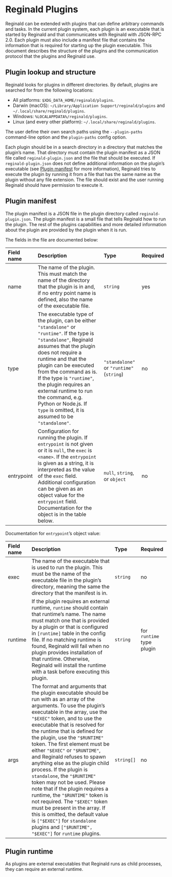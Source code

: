 # Reginald Plugins

Reginald can be extended with plugins that can define arbitrary commands and
tasks. In the current plugin system, each plugin is an executable that is
started by Reginald and that communicates with Reginald with JSON-RPC 2.0. Each
plugin must also include a manifest file that contains the information that is
required for starting up the plugin executable. This document describes the
structure of the plugins and the communication protocol that the plugins and
Reginald use.

## Plugin lookup and structure

Reginald looks for plugins in different directories. By default, plugins are
searched for from the following locations:

- All platforms: `$XDG_DATA_HOME/reginald/plugins`.
- Darwin (macOS): `~/Library/Application Support/reginald/plugins` and
  `~/.local/share/reginald/plugins`.
- Windows: `%LOCALAPPDATA%/reginald/plugins`.
- Linux (and every other platform): `~/.local/share/reginald/plugins`.

The user define their own search paths using the `--plugin-paths` command-line
option and the `plugin-paths` config option.

Each plugin should be in a search directory in a directory that matches the
plugin’s name. That directory must contain the plugin manifest as a JSON file
called `reginald-plugin.json` and the file that should be executed. If
`reginald-plugin.json` does not define additional information on the plugin’s
executable (see [Plugin manifest](#plugin-manifest) for more information),
Reginald tries to execute the plugin by running it from a file that has the same
name as the plugin without any file extension. The file should exist and the
user running Reginald should have permission to execute it.

## Plugin manifest

The plugin manifest is a JSON file in the plugin directory called
`reginald-plugin.json`. The plugin manifest is a small file that tells Reginald
how to run the plugin. The rest of the plugins capabilities and more detailed
information about the plugin are provided by the plugin when it is run.

The fields in the file are documented below:

| Field name | Description                                                                                                                                                                                                                                                                                                                                                                                                      | Type                                     | Required |
| :--------- | :--------------------------------------------------------------------------------------------------------------------------------------------------------------------------------------------------------------------------------------------------------------------------------------------------------------------------------------------------------------------------------------------------------------- | :--------------------------------------- | :------- |
| name       | The name of the plugin. This must match the name of the directory that the plugin is in and, if no entry point name is defined, also the name of the executable file.                                                                                                                                                                                                                                            | `string`                                 | yes      |
| type       | The executable type of the plugin, can be either `"standalone"` or `"runtime"`. If the type is `"standalone"`, Reginald assumes that the plugin does not require a runtime and that the plugin can be executed from the command as is. If the type is `"runtime"`, the plugin requires an external runtime to run the command, e.g. Python or Node.js. If `type` is omitted, it is assumed to be `"standalone"`. | `"standalone"` or `"runtime"` (`string`) | no       |
| entrypoint | Configuration for running the plugin. If `entrypoint` is not given or it is `null`, the `exec` is `<name>`. If the `entrypoint` is given as a string, it is interpreted as the value of the `exec` field. Additional configuration can be given as an object value for the `entrypoint` field. Documentation for the object is in the table below.                                                               | `null`, `string`, or `object`            | no       |

Documentation for `entrypoint`’s object value:

| Field name | Description                                                                                                                                                                                                                                                                                                                                                                                                                                                                                                                                                                                                                                                                                                                                                                                 | Type       | Required                  |
| :--------- | :------------------------------------------------------------------------------------------------------------------------------------------------------------------------------------------------------------------------------------------------------------------------------------------------------------------------------------------------------------------------------------------------------------------------------------------------------------------------------------------------------------------------------------------------------------------------------------------------------------------------------------------------------------------------------------------------------------------------------------------------------------------------------------------ | :--------- | :------------------------ |
| exec       | The name of the executable that is used to run the plugin. This must be the name of the executable file in the plugin’s directory, meaning the same the directory that the manifest is in.                                                                                                                                                                                                                                                                                                                                                                                                                                                                                                                                                                                                  | `string`   | no                        |
| runtime    | If the plugin requires an external runtime, `runtime` should contain that runtime’s name. The name must match one that is provided by a plugin or that is configured in `[runtime]` table in the config file. If no matching runtime is found, Reginald will fail when no plugin provides installation of that runtime. Otherwise, Reginald will install the runtime with a task before executing this plugin.                                                                                                                                                                                                                                                                                                                                                                              | `string`   | for `runtime` type plugin |
| args       | The format and arguments that the plugin executable should be run with as an array of the arguments. To use the plugin’s executable in the array, use the `"$EXEC"` token, and to use the executable that is resolved for the runtime that is defined for the plugin, use the `"$RUNTIME"` token. The first element must be either `"$EXEC"` or `"$RUNTIME"`, and Reginald refuses to spawn anything else as the plugin child process. If the plugin is `standalone`, the `"$RUNTIME"` token may not be used. Please note that if the plugin requires a runtime, the `"$RUNTIME"` token is not required. The `"$EXEC"` token must be present in the array. If this is omitted, the default value is `["$EXEC"]` for `standalone` plugins and `["$RUNTIME", "$EXEC"]` for `runtime` plugins. | `string[]` | no                        |

## Plugin runtime

As plugins are external executables that Reginald runs as child processes, they
can require an external runtime.
